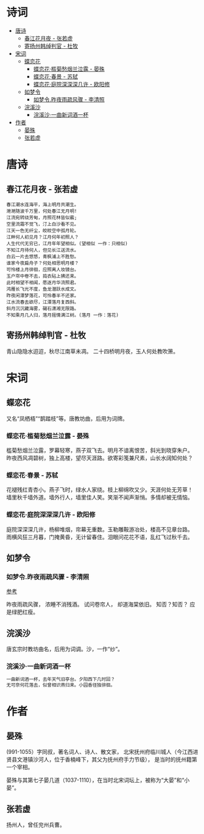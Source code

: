 诗词
=================

   * [唐诗](#唐诗)
      * [春江花月夜 - 张若虚](#春江花月夜---张若虚)
      * [寄扬州韩绰判官 - 杜牧](#寄扬州韩绰判官---杜牧)
   * [宋词](#宋词)
      * [蝶恋花](#蝶恋花)
         * [蝶恋花·槛菊愁烟兰泣露 - 晏殊](#蝶恋花槛菊愁烟兰泣露---晏殊)
         * [蝶恋花·春景 - 苏轼](#蝶恋花春景---苏轼)
         * [蝶恋花·庭院深深深几许 - 欧阳修](#蝶恋花庭院深深深几许---欧阳修)
      * [如梦令](#如梦令)
         * [如梦令.昨夜雨疏风骤 - 李清照](#如梦令昨夜雨疏风骤---李清照)
      * [浣溪沙](#浣溪沙)
         * [浣溪沙·一曲新词酒一杯](#浣溪沙一曲新词酒一杯)
   * [作者](#作者)
      * [晏殊](#晏殊)
      * [张若虚](#张若虚)

# 唐诗
## 春江花月夜 - 张若虚
```text
春江潮水连海平，海上明月共潮生。
滟滟随波千万里，何处春江无月明!
江流宛转绕芳甸，月照花林皆似霰;
空里流霜不觉飞，汀上白沙看不见。
江天一色无纤尘，皎皎空中孤月轮。
江畔何人初见月？江月何年初照人？
人生代代无穷已，江月年年望相似。(望相似 一作：只相似)
不知江月待何人，但见长江送流水。
白云一片去悠悠，青枫浦上不胜愁。
谁家今夜扁舟子？何处相思明月楼？
可怜楼上月徘徊，应照离人妆镜台。
玉户帘中卷不去，捣衣砧上拂还来。
此时相望不相闻，愿逐月华流照君。
鸿雁长飞光不度，鱼龙潜跃水成文。
昨夜闲潭梦落花，可怜春半不还家。
江水流春去欲尽，江潭落月复西斜。
斜月沉沉藏海雾，碣石潇湘无限路。
不知乘月几人归，落月摇情满江树。(落月 一作：落花)
```
## 寄扬州韩绰判官 - 杜牧

青山隐隐水迢迢，秋尽江南草未凋。
二十四桥明月夜，玉人何处教吹箫。

# 宋词
## 蝶恋花

又名“凤栖梧”“鹊踏枝”等。唐教坊曲，后用为词牌。

### 蝶恋花·槛菊愁烟兰泣露 - 晏殊

槛菊愁烟兰泣露，罗幕轻寒，燕子双飞去。明月不谙离恨苦，斜光到晓穿朱户。
昨夜西风凋碧树，独上高楼，望尽天涯路。欲寄彩笺兼尺素，山长水阔知何处？

### 蝶恋花·春景 - 苏轼

花褪残红青杏小。燕子飞时，绿水人家绕。枝上柳绵吹又少。天涯何处无芳草！
墙里秋千墙外道。墙外行人，墙里佳人笑。笑渐不闻声渐悄。多情却被无情恼。

### 蝶恋花·庭院深深深几许 - 欧阳修
庭院深深深几许，杨柳堆烟，帘幕无重数。玉勒雕鞍游冶处，楼高不见章台路。
雨横风狂三月暮，门掩黄昏，无计留春住。泪眼问花花不语，乱红飞过秋千去。

## 如梦令

### 如梦令.昨夜雨疏风骤 - 李清照

[参考](https://zhuanlan.zhihu.com/p/39204367)

昨夜雨疏风骤，
浓睡不消残酒。
试问卷帘人，
却道海棠依旧。
知否？知否？
应是绿肥红瘦。

## 浣溪沙
唐玄宗时教坊曲名，后用为词调。沙，一作“纱”。

### 浣溪沙·一曲新词酒一杯
```md
一曲新词酒一杯，去年天气旧亭台。夕阳西下几时回？
无可奈何花落去，似曾相识燕归来。小园香径独徘徊。
```

# 作者

## 晏殊
(991-1055）字同叔，著名词人、诗人、散文家，
北宋抚州府临川城人（今江西进贤县文港镇沙河人，位于香楠峰下，其父为抚州府手力节级），
是当时的抚州籍第一个宰相。

晏殊与其第七子晏几道（1037-1110），在当时北宋词坛上，被称为“大晏”和“小晏”。

## 张若虚
扬州人，曾任兖州兵曹。

